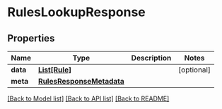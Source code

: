 # RulesLookupResponse


## Properties
Name | Type | Description | Notes
------------ | ------------- | ------------- | -------------
**data** | [**List[Rule]**](Rule.md) |  | [optional] 
**meta** | [**RulesResponseMetadata**](RulesResponseMetadata.md) |  | 

[[Back to Model list]](../README.md#documentation-for-models) [[Back to API list]](../README.md#documentation-for-api-endpoints) [[Back to README]](../README.md)


